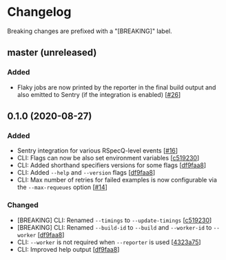 # Changelog

Breaking changes are prefixed with a "[BREAKING]" label.

## master (unreleased)

### Added

- Flaky jobs are now printed by the reporter in the final build output and also
  emitted to Sentry (if the integration is enabled) [[#26](https://github.com/skroutz/rspecq/pull/26)]

## 0.1.0 (2020-08-27)

### Added

- Sentry integration for various RSpecQ-level events [[#16](https://github.com/skroutz/rspecq/pull/16)]
- CLI: Flags can now be also set environment variables [[c519230](https://github.com/skroutz/rspecq/commit/c5192303e229f361e8ac86ae449b4ea84d42e022)]
- CLI: Added shorthand specifiers versions for some flags [[df9faa8](https://github.com/skroutz/rspecq/commit/df9faa8ec6721af8357cfee4de6a2fe7b32070fc)]
- CLI: Added `--help` and `--version` flags [[df9faa8](https://github.com/skroutz/rspecq/commit/df9faa8ec6721af8357cfee4de6a2fe7b32070fc)]
- CLI: Max number of retries for failed examples is now configurable via the `--max-requeues` option [[#14](https://github.com/skroutz/rspecq/pull/14)]

### Changed

- [BREAKING] CLI: Renamed `--timings` to `--update-timings` [[c519230](https://github.com/skroutz/rspecq/commit/c5192303e229f361e8ac86ae449b4ea84d42e022)]
- [BREAKING] CLI: Renamed `--build-id` to `--build` and `--worker-id` to `--worker` [[df9faa8](https://github.com/skroutz/rspecq/commit/df9faa8ec6721af8357cfee4de6a2fe7b32070fc)]
- CLI: `--worker` is not required when `--reporter` is used [[4323a75](https://github.com/skroutz/rspecq/commit/4323a75ca357274069d02ba9fb51cdebb04e0be4)]
- CLI: Improved help output [[df9faa8](https://github.com/skroutz/rspecq/commit/df9faa8ec6721af8357cfee4de6a2fe7b32070fc)]
